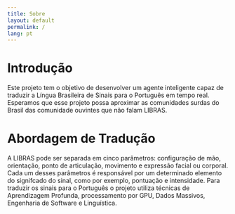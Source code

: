 ```yaml
---
title: Sobre
layout: default
permalink: /
lang: pt
---
```

# Introdução

Este projeto tem o objetivo de desenvolver um agente inteligente capaz de traduzir a Língua Brasileira de Sinais para o Português em tempo real. Esperamos que esse projeto possa aproximar as comunidades surdas do Brasil das comunidade ouvintes que não falam LIBRAS.

# Abordagem de Tradução

A LIBRAS pode ser separada em cinco parâmetros: configuração de mão, orientação, ponto de articulação, movimento e expressão facial ou corporal. Cada um desses parâmetros é responsável por um determinado elemento do signifcado do sinal, como por exemplo, pontuação e intensidade. Para traduzir os sinais para o Português o projeto utiliza técnicas de Aprendizagem Profunda, processamento por GPU, Dados Massivos, Engenharia de Software e Linguística.
